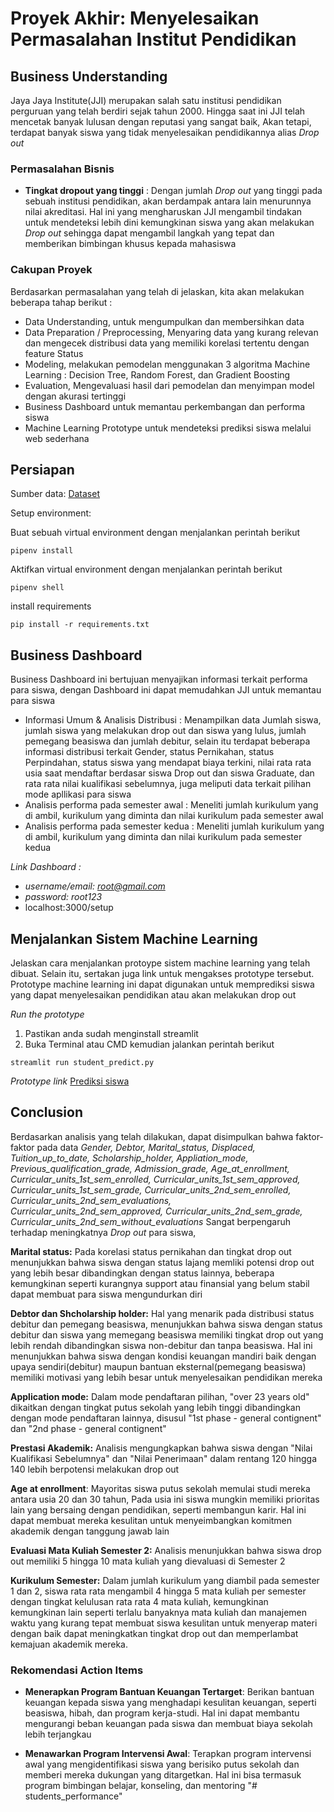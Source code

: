 # Proyek Akhir: Menyelesaikan Permasalahan Institut Pendidikan

## Business Understanding
Jaya Jaya Institute(JJI) merupakan salah satu institusi pendidikan perguruan yang telah berdiri sejak tahun 2000. Hingga saat ini JJI telah mencetak banyak lulusan dengan reputasi yang sangat baik, Akan tetapi, terdapat banyak siswa yang tidak menyelesaikan pendidikannya alias _Drop out_


### Permasalahan Bisnis
* **Tingkat dropout yang tinggi** : Dengan jumlah _Drop out_ yang tinggi pada sebuah institusi pendidikan, akan berdampak antara lain menurunnya nilai akreditasi. Hal ini yang mengharuskan JJI mengambil tindakan untuk mendeteksi lebih dini kemungkinan siswa yang akan melakukan _Drop out_ sehingga dapat mengambil langkah yang tepat dan memberikan bimbingan khusus kepada mahasiswa

### Cakupan Proyek
Berdasarkan permasalahan yang telah di jelaskan, kita akan melakukan beberapa tahap berikut :
* Data Understanding, untuk mengumpulkan dan membersihkan data
* Data Preparation / Preprocessing, Menyaring data yang kurang relevan dan mengecek distribusi data yang memiliki korelasi tertentu dengan feature Status
* Modeling, melakukan pemodelan menggunakan 3 algoritma Machine Learning : Decision Tree, Random Forest, dan Gradient Boosting
* Evaluation, Mengevaluasi hasil dari pemodelan dan menyimpan model dengan akurasi tertinggi
* Business Dashboard untuk memantau perkembangan dan performa siswa
* Machine Learning Prototype untuk mendeteksi prediksi siswa melalui web sederhana

## Persiapan

Sumber data: [Dataset](https://doi.org/10.24432/C5MC89)

Setup environment:

Buat sebuah virtual environment dengan menjalankan perintah berikut
```
pipenv install
```
Aktifkan virtual environment dengan menjalankan perintah berikut
```
pipenv shell
```   
install requirements
```
pip install -r requirements.txt
```

## Business Dashboard
Business Dashboard ini bertujuan menyajikan informasi terkait performa para siswa, dengan Dashboard ini dapat memudahkan JJI untuk memantau para siswa

* Informasi Umum & Analisis Distribusi : Menampilkan data Jumlah siswa, jumlah siswa yang melakukan drop out dan siswa yang lulus, jumlah pemegang beasiswa dan jumlah debitur, selain itu terdapat beberapa informasi distribusi terkait Gender, status Pernikahan, status Perpindahan, status siswa yang mendapat biaya terkini, nilai rata rata usia saat mendaftar berdasar siswa Drop out dan siswa Graduate, dan rata rata nilai kualifikasi sebelumnya, juga meliputi data terkait pilihan mode apllikasi para siswa
* Analisis performa pada semester awal : Meneliti jumlah kurikulum yang di ambil, kurikulum yang diminta dan nilai kurikulum pada semester awal
* Analisis performa pada semester kedua : Meneliti jumlah kurikulum yang di ambil, kurikulum yang diminta dan nilai kurikulum pada semester kedua

*Link Dashboard :*
- *username/email: root@gmail.com*
- *password: root123*
- localhost:3000/setup

## Menjalankan Sistem Machine Learning
Jelaskan cara menjalankan protoype sistem machine learning yang telah dibuat. Selain itu, sertakan juga link untuk mengakses prototype tersebut.
Prototype machine learning ini dapat digunakan untuk memprediksi siswa yang dapat menyelesaikan pendidikan atau akan melakukan drop out

*Run the prototype*
1. Pastikan anda sudah menginstall streamlit
2. Buka Terminal atau CMD kemudian jalankan perintah berikut 
```
streamlit run student_predict.py
```

*Prototype link*
[Prediksi siswa]()

## Conclusion
Berdasarkan analisis yang telah dilakukan, dapat disimpulkan bahwa faktor-faktor pada data _Gender, Debtor, Marital_status, Displaced, Tuition_up_to_date, Scholarship_holder, Appliation_mode, Previous_qualification_grade,
Admission_grade, Age_at_enrollment, Curricular_units_1st_sem_enrolled, Curricular_units_1st_sem_approved, Curricular_units_1st_sem_grade, Curricular_units_2nd_sem_enrolled, Curricular_units_2nd_sem_evaluations, Curricular_units_2nd_sem_approved, Curricular_units_2nd_sem_grade, Curricular_units_2nd_sem_without_evaluations_ Sangat berpengaruh terhadap meningkatnya _Drop out_ para siswa,

**Marital status:** Pada korelasi status pernikahan dan tingkat drop out menunjukkan bahwa siswa dengan status lajang memliki potensi drop out yang lebih besar dibandingkan dengan status lainnya, beberapa kemungkinan seperti kurangnya support atau finansial yang belum stabil dapat membuat para siswa mengundurkan diri

**Debtor dan Shcholarship holder:** Hal yang menarik pada distribusi status debitur dan pemegang beasiswa, menunjukkan bahwa siswa dengan status debitur dan siswa yang memegang beasiswa memiliki tingkat drop out yang lebih rendah dibandingkan siswa non-debitur dan tanpa beasiswa. Hal ini menunjukkan bahwa siswa dengan kondisi keuangan mandiri baik dengan upaya sendiri(debitur) maupun bantuan eksternal(pemegang beasiswa) memiliki motivasi yang lebih besar untuk menyelesaikan pendidikan mereka

**Application mode:** Dalam mode pendaftaran pilihan, "over 23 years old" dikaitkan dengan tingkat putus sekolah yang lebih tinggi dibandingkan dengan mode pendaftaran lainnya, disusul "1st phase - general contignent" dan "2nd phase - general contignent"

**Prestasi Akademik:** Analisis mengungkapkan bahwa siswa dengan "Nilai Kualifikasi Sebelumnya" dan "Nilai Penerimaan" dalam rentang 120 hingga 140 lebih berpotensi melakukan drop out

**Age at enrollment**: Mayoritas siswa putus sekolah memulai studi mereka antara usia 20 dan 30 tahun, Pada usia ini siswa mungkin memiliki prioritas lain yang bersaing dengan pendidikan, seperti membangun karir. Hal ini dapat membuat mereka kesulitan untuk menyeimbangkan komitmen akademik dengan tanggung jawab lain 

**Evaluasi Mata Kuliah Semester 2:** Analisis menunjukkan bahwa siswa drop out memiliki 5 hingga 10 mata kuliah yang dievaluasi di Semester 2

**Kurikulum Semester:** Dalam jumlah kurikulum yang diambil pada semester 1 dan 2, siswa rata rata mengambil 4 hingga 5 mata kuliah per semester dengan tingkat kelulusan rata rata 4 mata kuliah, kemungkinan kemungkinan lain seperti terlalu banyaknya mata kuliah dan manajemen waktu yang kurang tepat membuat siswa kesulitan untuk menyerap materi dengan baik dapat meningkatkan tingkat drop out dan memperlambat kemajuan akademik mereka.

### Rekomendasi Action Items

- **Menerapkan Program Bantuan Keuangan Tertarget**: Berikan bantuan keuangan kepada siswa yang menghadapi kesulitan keuangan, seperti beasiswa, hibah, dan program kerja-studi. Hal ini dapat membantu mengurangi beban keuangan pada siswa dan membuat biaya sekolah lebih terjangkau
  
- **Menawarkan Program Intervensi Awal**:  Terapkan program intervensi awal yang mengidentifikasi siswa yang berisiko putus sekolah dan memberi mereka dukungan yang ditargetkan. Hal ini bisa termasuk program bimbingan belajar, konseling, dan mentoring
"# students_performance" 
